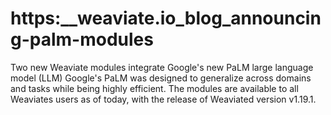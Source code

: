 # https:\_\_weaviate.io_blog_announcing-palm-modules

Two new Weaviate modules integrate Google's new PaLM large language model (LLM) Google's PaLM was designed to generalize across domains and tasks while being highly efficient. The modules are available to all Weaviates users as of today, with the release of Weaviated version v1.19.1.
